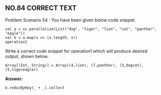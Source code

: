 ## NO.84 CORRECT TEXT

Problem Scenario 54 : You have been given below code snippet.

```
val a = sc.parallelize(List("dog", "tiger", "lion", "cat", "panther", "eagle"))
val b = a.map(x => (x.length, x)) 
operation1
```

Write a correct code snippet for operation1 which will produce desired output, shown below. 

```
Array[(Int, String)] = Array((4,lion), (7,panther), (3,dogcat), (5,tigereagle))
```

**Answer:**

```
b.reducByKey(_ + _).collect
```

